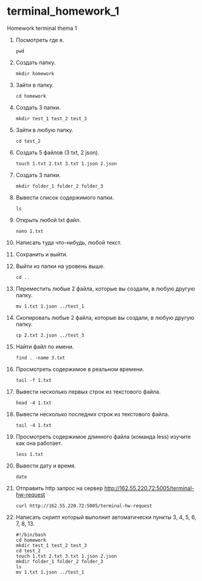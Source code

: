 # terminal_homework_1
Homework terminal thema 1

1. Посмотреть где я.
       
       pwd 
2. Создать папку.
       
       mkdir homework
3. Зайти в папку.
       
       cd homework
4. Создать 3 папки.
       
       mkdir test_1 test_2 test_3
5. Зайти в любую папку.

       cd test_2 
6. Создать 5 файлов (3 txt, 2 json).

       touch 1.txt 2.txt 3.txt 1.json 2.json
7. Создать 3 папки.
   
       mkdir folder_1 folder_2 folder_3
8. Вывести список содержимого папки.

       ls
9. Открыть любой txt файл.

       nano 1.txt   
10. Написать туда что-нибудь, любой текст.
11. Cохранить и выйти.
12. Выйти из папки на уровень выше.

        cd ..
13. Переместить любые 2 файла, которые вы создали, в любую другую папку.

        mv 1.txt 1.json ../test_1
14. Cкопировать любые 2 файла, которые вы создали, в любую другую папку.

        cp 2.txt 2.json ../test_3
15. Найти файл по имени.
        
        find . -name 3.txt
16. Просмотреть содержимое в реальном времени.

        tail -f 1.txt
17. Вывести несколько первых строк из текстового файла.

        head -4 1.txt
18. Вывести несколько последних строк из текстового файла.

        tail -4 1.txt
19. Просмотреть содержимое длинного файла (команда less) изучите как она работает.
    
        less 1.txt
20. Вывести дату и время.

        date
21. Отправить http запрос на сервер http://162.55.220.72:5005/terminal-hw-request

        curl http://162.55.220.72:5005/terminal-hw-request
22. Написать скрипт который выполнит автоматически пункты 3, 4, 5, 6, 7, 8, 13.

	    #!/bin/bash
	    cd homework
	    mkdir test_1 test_2 test_3
	    cd test_2
	    touch 1.txt 2.txt 3.txt 1.json 2.json
        mkdir folder_1 folder_2 folder_3
        ls
        mv 1.txt 1.json ../test_1
